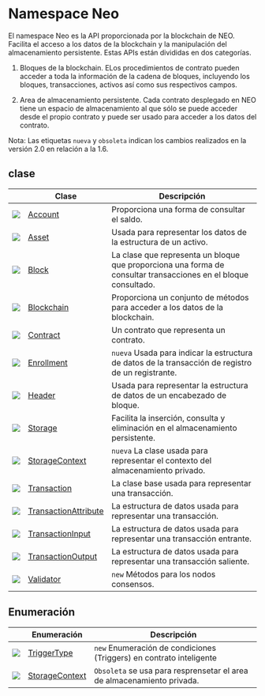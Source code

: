 # Namespace Neo

El namespace Neo es la API proporcionada por la blockchain de NEO. Facilita el acceso a los datos de la blockchain y la manipulación del almacenamiento persistente. Estas APIs están divididas en dos categorías.

1. Bloques de la blockchain. ELos procedimientos de contrato pueden acceder a toda la información de la cadena de bloques, incluyendo los bloques, transacciones, activos así como sus respectivos campos.

2. Area de almacenamiento persistente. Cada contrato desplegado en NEO tiene un espacio de almacenamiento al que sólo se puede acceder desde el propio contrato y puede ser usado para acceder a los datos del contrato.

Nota: Las etiquetas `nueva` y `obsoleta` indican los cambios realizados en la versión 2.0 en relación a la 1.6.

## clase

| | Clase | Descripción |
| ---------------------------------------- | ---------------------------------------- | ---------------------- |
| ![](https://i-msdn.sec.s-msft.com/dynimg/IC29808.jpeg) | [Account](Neo/Account.md)          | Proporciona una forma de consultar el saldo.      |
| ![](https://i-msdn.sec.s-msft.com/dynimg/IC29808.jpeg) | [Asset](Neo/Asset.md)              | Usada para representar los datos de la estructura de un activo.        |
| ![](https://i-msdn.sec.s-msft.com/dynimg/IC29808.jpeg) | [Block](Neo/Block.md)              | La clase que representa un bloque que proporciona una forma de consultar transacciones en el bloque consultado.  |
| ![](https://i-msdn.sec.s-msft.com/dynimg/IC29808.jpeg) | [Blockchain](Neo/Blockchain.md)    | Proporciona un conjunto de métodos para acceder a los datos de la blockchain. |
| ![](https://i-msdn.sec.s-msft.com/dynimg/IC29808.jpeg) | [Contract](Neo/Contract.md)        | Un contrato que representa un contrato.                |
| ![](https://i-msdn.sec.s-msft.com/dynimg/IC29808.jpeg) | [Enrollment](Neo/Enrollment.md)    | `nueva` Usada para indicar la estructura de datos de la transacción de registro de un registrante. |
| ![](https://i-msdn.sec.s-msft.com/dynimg/IC29808.jpeg) | [Header](Neo/Header.md)            | Usada para representar la estructura de datos de un encabezado de bloque.          |
| ![](https://i-msdn.sec.s-msft.com/dynimg/IC29808.jpeg) | [Storage](Neo/Storage.md)          | Facilita la inserción, consulta y eliminación en el almacenamiento persistente.  |
| ![](https://i-msdn.sec.s-msft.com/dynimg/IC29808.jpeg) | [StorageContext](Neo/StorageContext.md) | `nueva` La clase usada para representar el contexto del almacenamiento privado.  |
| ![](https://i-msdn.sec.s-msft.com/dynimg/IC29808.jpeg) | [Transaction](Neo/Transaction.md)  |  La clase base usada para representar una transacción.           |
| ![](https://i-msdn.sec.s-msft.com/dynimg/IC29808.jpeg) | [TransactionAttribute](Neo/TransactionAttribute.md) | La estructura de datos usada para representar una transacción.         |
| ![](https://i-msdn.sec.s-msft.com/dynimg/IC29808.jpeg) | [TransactionInput](Neo/TransactionInput.md) | La estructura de datos usada para representar una transacción entrante.        |
| ![](https://i-msdn.sec.s-msft.com/dynimg/IC29808.jpeg) | [TransactionOutput](Neo/TransactionOutput.md) | La estructura de datos usada para representar una transacción saliente. |
| ![](https://i-msdn.sec.s-msft.com/dynimg/IC29808.jpeg) | [Validator](Neo/Validator.md)            | `new` Métodos para los nodos consensos.   |

## Enumeración

|  | Enumeración | Descripción |
| ---------------------------------------- | -------------------------------------- | ------------------------- |
| ![](https://i-msdn.sec.s-msft.com/dynimg/IC134134.jpeg) | [TriggerType](Neo/TriggerType.md)          | `new` Enumeración de condiciones (Triggers) en contrato inteligente   |
| ![](https://i-msdn.sec.s-msft.com/dynimg/IC134134.jpeg) | [StorageContext](Neo/StorageContext2.md) | `Obsoleta` se usa para resprensetar el area de almacenamiento privada.
